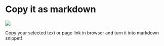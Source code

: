 # Copy it as markdown 

<img src="https://img.icons8.com/clouds/100/000000/starburst-shape.png">

Copy your selected text or page link in browser and turn it into markdown snippet!

